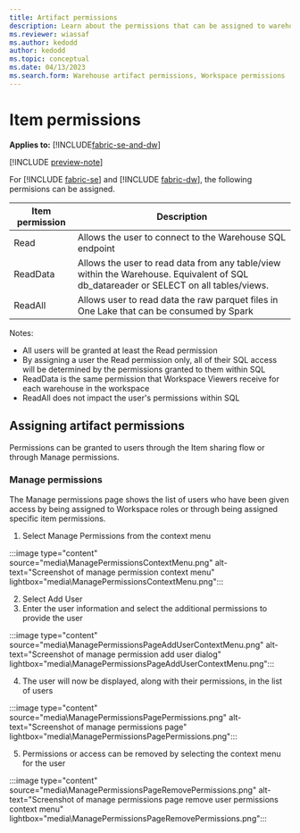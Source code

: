 ```yaml
---
title: Artifact permissions
description: Learn about the permissions that can be assigned to warehouse artifacts.
ms.reviewer: wiassaf
ms.author: kedodd
author: kedodd
ms.topic: conceptual
ms.date: 04/13/2023
ms.search.form: Warehouse artifact permissions, Workspace permissions
---
```


# Item permissions

**Applies to:** [!INCLUDE[fabric-se-and-dw](includes/applies-to-version/fabric-se-and-dw.md)]

[!INCLUDE [preview-note](../includes/preview-note.md)]

 
For [!INCLUDE [fabric-se](includes/fabric-se.md)] and [!INCLUDE [fabric-dw](includes/fabric-dw.md)], the following permisions can be assigned.
   
| Item permission   |  Description |
|---|---|
|Read|Allows the user to connect to the Warehouse SQL endpoint|
|ReadData|Allows the user to read data from any table/view within the Warehouse. Equivalent of SQL db_datareader or SELECT on all tables/views.|   
|ReadAll|Allows user to read data the raw parquet files in One Lake that can be consumed by Spark|

Notes:
- All users will be granted at least the Read permission
- By assigning a user the Read permission only, all of their SQL access will be determined by the permissions granted to them within SQL
- ReadData is the same permission that Workspace Viewers receive for each warehouse in the workspace
- ReadAll does not impact the user's permissions within SQL

## Assigning artifact permissions
Permissions can be granted to users through the Item sharing flow or through Manage permissions.

### Manage permissions ###
The Manage permissions page shows the list of users who have been given access by being assigned to Workspace roles or through being assigned specific item permissions.

1. Select Manage Permissions from the context menu

:::image type="content" source="media\ManagePermissionsContextMenu.png" alt-text="Screenshot of manage permission context menu" lightbox="media\ManagePermissionsContextMenu.png":::

2. Select Add User
3. Enter the user information and select the additional permissions to provide the user

:::image type="content" source="media\ManagePermissionsPageAddUserContextMenu.png" alt-text="Screenshot of manage permission add user dialog" lightbox="media\ManagePermissionsPageAddUserContextMenu.png":::

4. The user will now be displayed, along with their permissions, in the list of users

:::image type="content" source="media\ManagePermissionsPagePermissions.png" alt-text="Screenshot of manage permissions page" lightbox="media\ManagePermissionsPagePermissions.png":::

5. Permissions or access can be removed by selecting the context menu for the user 

:::image type="content" source="media\ManagePermissionsPageRemovePermissions.png" alt-text="Screenshot of manage permissions page remove user permissions context menu" lightbox="media\ManagePermissionsPageRemovePermissions.png":::

